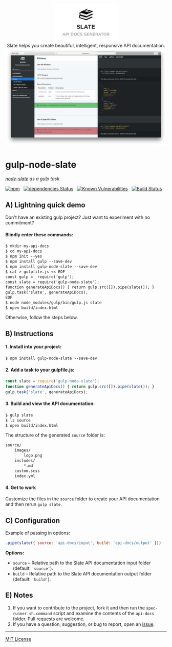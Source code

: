 <p align=center>
    <img src=https://raw.githubusercontent.com/lord/img/master/logo-slate.png width=200 alt=logo><br>
    Slate helps you create beautiful, intelligent, responsive API documentation.<br>
    <img src=https://raw.githubusercontent.com/lord/img/master/screenshot-slate.png width=700 alt=screenshot>
</p>

# gulp-node-slate
*[node-slate](https://github.com/center-key/node-slate) as a gulp task*

[![npm](https://img.shields.io/npm/v/gulp-node-slate.svg)](https://www.npmjs.com/package/gulp-node-slate)
&nbsp;
[![dependencies Status](https://david-dm.org/pinntech/gulp-node-slate/status.svg)](https://david-dm.org/pinntech/gulp-node-slate)
&nbsp;
[![Known Vulnerabilities](https://snyk.io/test/github/pinntech/gulp-node-slate/badge.svg)](https://snyk.io/test/github/pinntech/gulp-node-slate)
&nbsp;
[![Build Status](https://travis-ci.org/pinntech/gulp-node-slate.svg)](https://travis-ci.org/pinntech/gulp-node-slate)

## A) Lightning quick demo

Don't have an existing gulp project?  Just want to experiment with no commitment?

#### Blindly enter these commands:
```shell
$ mkdir my-api-docs
$ cd my-api-docs
$ npm init --yes
$ npm install gulp --save-dev
$ npm install gulp-node-slate --save-dev
$ cat > gulpfile.js << EOF
const gulp =  require('gulp');
const slate = require('gulp-node-slate');
function generateApiDocs() { return gulp.src([]).pipe(slate()); }
gulp.task('slate', generateApiDocs);
EOF
$ node node_modules/gulp/bin/gulp.js slate
$ open build/index.html
```

Otherwise, follow the steps below.

## B) Instructions

#### 1. Install into your project:
```shell
$ npm install gulp-node-slate --save-dev
```

#### 2. Add a task to your **gulpfile.js**:
```javascript
const slate = require('gulp-node-slate');
function generateApiDocs() { return gulp.src([]).pipe(slate()); }
gulp.task('slate', generateApiDocs);
```

#### 3. Build and view the API documentation:
```shell
$ gulp slate
$ ls source
$ open build/index.html
```

The structure of the generated `source` folder is:
```
source/
    images/
        logo.png
    includes/
        *.md
    custom.scss
    index.yml
```

#### 4. Get to work
Customize the files in the `source` folder to create your API documentation
and then rerun `gulp slate`.

## C) Configuration
Example of passing in options:
```javascript
.pipe(slate({ source: 'api-docs/input', build: 'api-docs/output' }))
```
**Options:**
* `source` &ndash; Relative path to the Slate API documentation input folder (default: `'source'`).
* `build` &ndash; Relative path to the Slate API documentation output folder (default: `'build'`).

## E) Notes
1. If you want to contribute to the project, fork it and then run the `spec-runner.sh.command`
script and examine the contents of the `api-docs` folder.  Pull requests are welcome.
1. If you have a question, suggestion, or bug to report, open an
[issue](https://github.com/pinntech/gulp-node-slate/issues).

---
[MIT License](LICENSE.txt)
